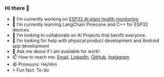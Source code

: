 ### Hi there 👋


- 🔭 I’m currently working on <a href="https://github.com/willbeez/ESP32-WiFi-Bluetooth-Android">ESP32 AI plant health monitoring</a>
- 🌱 I’m currently learning LangChain Pinecone and C++ for ESP32 devices. 
- 👯 I’m looking to collaborate on AI Projects that benifit everyone.
- 🤔 I’m looking for help with physical product development and Android app development
- 💬 Ask me about if I am available for work!
- 📫 How to reach me: <a href="william12211@gmail.com">Email</a>, <a href="https://www.linkedin.com/in/william-beasley-5a1435a0/">LinkedIn</a>, <a href="https://github.com/willbeez">GitHub</a>, <a href="https://www.instagram.com/willbeez/">Instagram</a>
- 😄 Pronouns: He/Him
- ⚡ Fun fact: To-do

<!--
**willbeez/willbeez** is a ✨ _special_ ✨ repository because its `README.md` (this file) appears on your GitHub profile.

Here are some ideas to get you started:

-->
